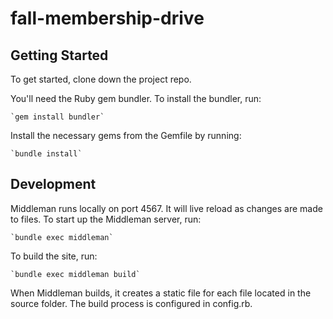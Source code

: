 fall-membership-drive
=====================

## Getting Started

To get started, clone down the project repo.

You'll need the Ruby gem bundler. To install the bundler, run:

    `gem install bundler`

Install the necessary gems from the Gemfile by running:

    `bundle install`

## Development

Middleman runs locally on port 4567. It will live reload as changes are made to files. To start up the Middleman server, run:

    `bundle exec middleman`

To build the site, run:

    `bundle exec middleman build`

When Middleman builds, it creates a static file for each file located in the source folder. The build process is configured in config.rb.
